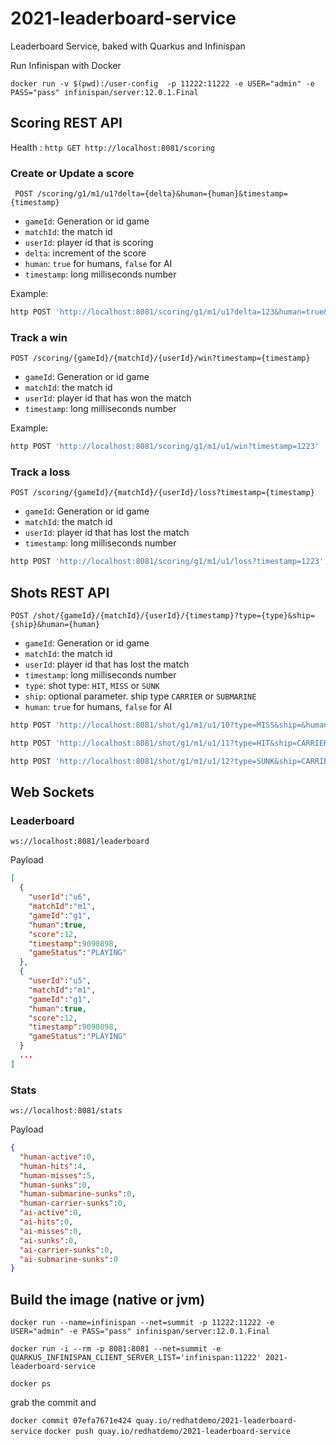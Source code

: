 # 2021-leaderboard-service

Leaderboard Service, baked with Quarkus and Infinispan

Run Infinispan with Docker

`docker run -v $(pwd):/user-config  -p 11222:11222 -e USER="admin" -e PASS="pass" infinispan/server:12.0.1.Final`

## Scoring REST API

Health : `http GET http://localhost:8081/scoring`

### Create or Update a score

` POST /scoring/g1/m1/u1?delta={delta}&human={human}&timestamp={timestamp}`

* `gameId`: Generation or id game
* `matchId`: the match id
* `userId`: player id that is scoring
* `delta`: increment of the score
* `human`: `true` for humans, `false` for AI
* `timestamp`: long milliseconds number 

Example: 
```bash 
http POST 'http://localhost:8081/scoring/g1/m1/u1?delta=123&human=true&timestamp=9090898'
```

### Track a win

`POST /scoring/{gameId}/{matchId}/{userId}/win?timestamp={timestamp}`

* `gameId`: Generation or id game
* `matchId`: the match id
* `userId`: player id that has won the match
* `timestamp`: long milliseconds number 

Example: 

```bash 
http POST 'http://localhost:8081/scoring/g1/m1/u1/win?timestamp=1223'
```

### Track a loss

`POST /scoring/{gameId}/{matchId}/{userId}/loss?timestamp={timestamp}`

* `gameId`: Generation or id game
* `matchId`: the match id
* `userId`: player id that has lost the match
* `timestamp`: long milliseconds number 

```bash 
http POST 'http://localhost:8081/scoring/g1/m1/u1/loss?timestamp=1223'
```

## Shots REST API

`POST /shot/{gameId}/{matchId}/{userId}/{timestamp}?type={type}&ship={ship}&human={human}`

* `gameId`: Generation or id game
* `matchId`: the match id
* `userId`: player id that has lost the match
* `timestamp`: long milliseconds number 
* `type`: shot type: `HIT`, `MISS` or `SUNK`
* `ship`: optional parameter. ship type `CARRIER` or `SUBMARINE`
* `human`: `true` for humans, `false` for AI

```bash 
http POST 'http://localhost:8081/shot/g1/m1/u1/10?type=MISS&ship=&human=true'

http POST 'http://localhost:8081/shot/g1/m1/u1/11?type=HIT&ship=CARRIER&human=true'

http POST 'http://localhost:8081/shot/g1/m1/u1/12?type=SUNK&ship=CARRIER&human=true'

```

## Web Sockets

### Leaderboard

`ws://localhost:8081/leaderboard`

Payload 

```json
[
  {
    "userId":"u6",
    "matchId":"m1",
    "gameId":"g1",
    "human":true,
    "score":12,
    "timestamp":9090898,
    "gameStatus":"PLAYING"
  }, 
  {
    "userId":"u5",
    "matchId":"m1",
    "gameId":"g1",
    "human":true,
    "score":12,
    "timestamp":9090898,
    "gameStatus":"PLAYING"
  }
  ...
]
```
### Stats
`ws://localhost:8081/stats`

Payload

```json
{
  "human-active":0,
  "human-hits":4,
  "human-misses":5,
  "human-sunks":0,
  "human-submarine-sunks":0,
  "human-carrier-sunks":0,
  "ai-active":0,
  "ai-hits":0,
  "ai-misses":0,
  "ai-sunks":0,
  "ai-carrier-sunks":0,
  "ai-submarine-sunks":0
}
```

## Build the image (native or jvm)

`docker run --name=infinispan --net=summit -p 11222:11222 -e USER="admin" -e PASS="pass" infinispan/server:12.0.1.Final`

`docker run -i --rm -p 8081:8081 --net=summit -e QUARKUS_INFINISPAN_CLIENT_SERVER_LIST='infinispan:11222' 2021-leaderboard-service`

`docker ps`

grab the commit and 

`docker commit 07efa7671e424 quay.io/redhatdemo/2021-leaderboard-service`
`docker push quay.io/redhatdemo/2021-leaderboard-service`